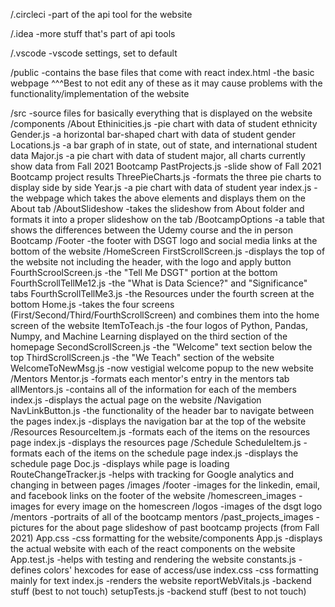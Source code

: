 /.circleci
	-part of the api tool for the website

/.idea
	-more stuff that's part of api tools

/.vscode
	-vscode settings, set to default

/public
	-contains the base files that come with react
	index.html
		-the basic webpage
^^^Best to not edit any of these as it may cause problems with the functionality/implementation of the website
	

/src
	-source files for basically everything that is displayed on the website
	/components
		/About
			Ethinicities.js
				-pie chart with data of student ethnicity
			Gender.js
				-a horizontal bar-shaped chart with data of student gender
			Locations.js
				-a bar graph of in state, out of state, and international student data
			Major.js
				-a pie chart with data of student major, all charts currently show data from Fall 2021 Bootcamp
			PastProjects.js
				-slide show of Fall 2021 Bootcamp project results
			ThreePieCharts.js
				-formats the three pie charts to display side by side
			Year.js
				-a pie chart with data of student year
			index.js
				-the webpage which takes the above elements and displays them on the About tab
		/AboutSlideshow
			-takes the slideshow from About folder and formats it into a proper slideshow on the tab
		/BootcampOptions
			-a table that shows the differences between the Udemy course and the in person Bootcamp
		/Footer
			-the footer with DSGT logo and social media links at the bottom of the website
		/HomeScreen
			FirstScrollScreen.js
				-displays the top of the website not including the header, with the logo and apply button
			FourthScroolScreen.js
				-the "Tell Me DSGT" portion at the bottom
			FourthScrollTellMe12.js
				-the "What is Data Science?" and "Significance" tabs
			FourthScrollTellMe3.js
				-the Resources under the fourth screen at the bottom
			Home.js
				-takes the four screens (First/Second/Third/FourthScrollScreen) and combines them into the home screen of the website
			ItemToTeach.js
				-the four logos of Python, Pandas, Numpy, and Machine Learning displayed on the third section of the homepage
			SecondScrollScreen.js
				-the "Welcome" text section below the top
			ThirdScrollScreen.js
				-the "We Teach" section of the website
			WelcomeToNewMsg.js
				-now vestigial welcome popup to the new website
		/Mentors
			Mentor.js
				-formats each mentor's entry in the mentors tab
			allMentors.js
				-contains all of the information for each of the members
			index.js
				-displays the actual page on the website
		/Navigation
			NavLinkButton.js
				-the functionality of the header bar to navigate between the pages
			index.js
				-displays the navigation bar at the top of the website
		/Resources
			ResourceItem.js
				-formats each of the items on the resources page
			index.js
				-displays the resources page
		/Schedule
			ScheduleItem.js
				-formats each of the items on the schedule page
			index.js
				-displays the schedule page
		Doc.js
			-displays while page is loading
		RouteChangeTracker.js
			-helps with tracking for Google analytics and changing in between pages
	/images
		/footer
			-images for the linkedin, email, and facebook links on the footer of the website
		/homescreen_images
			-images for every image on the homescreen
		/logos
			-images of the dsgt logo
		/mentors
			-portraits of all of the bootcamp mentors
		/past_projects_images
			-pictures for the about page slideshow of past bootcamp projects (from Fall 2021)
	App.css
		-css formatting for the website/components
	App.js
		-displays the actual website with each of the react components on the website
	App.test.js
		-helps with testing and rendering the website
	constants.js
		-defines colors' hexcodes for ease of access/use
	index.css
		-css formatting mainly for text
	index.js
		-renders the website
	reportWebVitals.js
		-backend stuff (best to not touch)
	setupTests.js
		-backend stuff (best to not touch)
	
